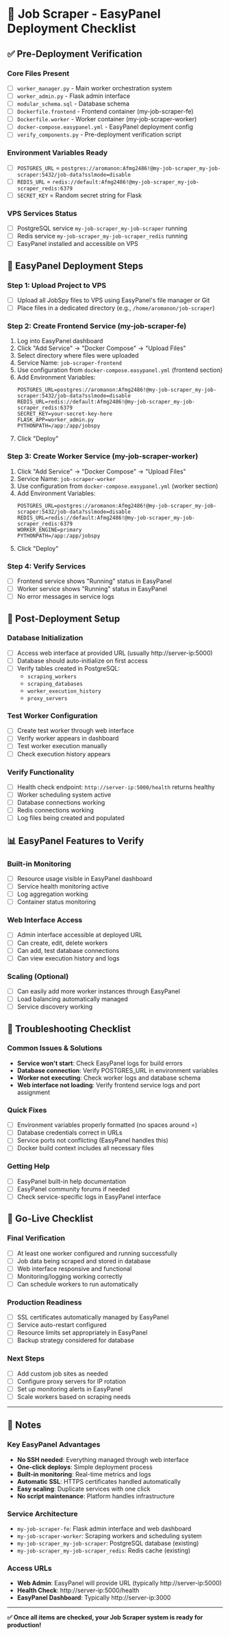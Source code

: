 # 🚀 Job Scraper - EasyPanel Deployment Checklist

## ✅ Pre-Deployment Verification

### Core Files Present
- [ ] `worker_manager.py` - Main worker orchestration system
- [ ] `worker_admin.py` - Flask admin interface  
- [ ] `modular_schema.sql` - Database schema
- [ ] `Dockerfile.frontend` - Frontend container (my-job-scraper-fe)
- [ ] `Dockerfile.worker` - Worker container (my-job-scraper-worker)
- [ ] `docker-compose.easypanel.yml` - EasyPanel deployment config
- [ ] `verify_components.py` - Pre-deployment verification script

### Environment Variables Ready
- [ ] `POSTGRES_URL` = `postgres://aromanon:Afmg2486!@my-job-scraper_my-job-scraper:5432/job-data?sslmode=disable`
- [ ] `REDIS_URL` = `redis://default:Afmg2486!@my-job-scraper_my-job-scraper_redis:6379`
- [ ] `SECRET_KEY` = Random secret string for Flask

### VPS Services Status
- [ ] PostgreSQL service `my-job-scraper_my-job-scraper` running
- [ ] Redis service `my-job-scraper_my-job-scraper_redis` running
- [ ] EasyPanel installed and accessible on VPS

## 🚀 EasyPanel Deployment Steps

### Step 1: Upload Project to VPS
- [ ] Upload all JobSpy files to VPS using EasyPanel's file manager or Git
- [ ] Place files in a dedicated directory (e.g., `/home/aromanon/job-scraper`)

### Step 2: Create Frontend Service (my-job-scraper-fe)
1. Log into EasyPanel dashboard
2. Click "Add Service" → "Docker Compose" → "Upload Files"
3. Select directory where files were uploaded
4. Service Name: `job-scraper-frontend`
5. Use configuration from `docker-compose.easypanel.yml` (frontend section)
6. Add Environment Variables:
   ```
   POSTGRES_URL=postgres://aromanon:Afmg2486!@my-job-scraper_my-job-scraper:5432/job-data?sslmode=disable
   REDIS_URL=redis://default:Afmg2486!@my-job-scraper_my-job-scraper_redis:6379
   SECRET_KEY=your-secret-key-here
   FLASK_APP=worker_admin.py
   PYTHONPATH=/app:/app/jobspy
   ```
7. Click "Deploy"

### Step 3: Create Worker Service (my-job-scraper-worker)
1. Click "Add Service" → "Docker Compose" → "Upload Files"
2. Service Name: `job-scraper-worker`
3. Use configuration from `docker-compose.easypanel.yml` (worker section)
4. Add Environment Variables:
   ```
   POSTGRES_URL=postgres://aromanon:Afmg2486!@my-job-scraper_my-job-scraper:5432/job-data?sslmode=disable
   REDIS_URL=redis://default:Afmg2486!@my-job-scraper_my-job-scraper_redis:6379
   WORKER_ENGINE=primary
   PYTHONPATH=/app:/app/jobspy
   ```
5. Click "Deploy"

### Step 4: Verify Services
- [ ] Frontend service shows "Running" status in EasyPanel
- [ ] Worker service shows "Running" status in EasyPanel
- [ ] No error messages in service logs

## 🔧 Post-Deployment Setup

### Database Initialization
- [ ] Access web interface at provided URL (usually http://server-ip:5000)
- [ ] Database should auto-initialize on first access
- [ ] Verify tables created in PostgreSQL:
  - `scraping_workers`
  - `scraping_databases` 
  - `worker_execution_history`
  - `proxy_servers`

### Test Worker Configuration
- [ ] Create test worker through web interface
- [ ] Verify worker appears in dashboard
- [ ] Test worker execution manually
- [ ] Check execution history appears

### Verify Functionality
- [ ] Health check endpoint: `http://server-ip:5000/health` returns healthy
- [ ] Worker scheduling system active
- [ ] Database connections working
- [ ] Redis connections working
- [ ] Log files being created and populated

## 📊 EasyPanel Features to Verify

### Built-in Monitoring
- [ ] Resource usage visible in EasyPanel dashboard
- [ ] Service health monitoring active
- [ ] Log aggregation working
- [ ] Container status monitoring

### Web Interface Access
- [ ] Admin interface accessible at deployed URL
- [ ] Can create, edit, delete workers
- [ ] Can add, test database connections
- [ ] Can view execution history and logs

### Scaling (Optional)
- [ ] Can easily add more worker instances through EasyPanel
- [ ] Load balancing automatically managed
- [ ] Service discovery working

## 🐛 Troubleshooting Checklist

### Common Issues & Solutions
- **Service won't start**: Check EasyPanel logs for build errors
- **Database connection**: Verify POSTGRES_URL in environment variables
- **Worker not executing**: Check worker logs and database schema
- **Web interface not loading**: Verify frontend service logs and port assignment

### Quick Fixes
- [ ] Environment variables properly formatted (no spaces around =)
- [ ] Database credentials correct in URLs
- [ ] Service ports not conflicting (EasyPanel handles this)
- [ ] Docker build context includes all necessary files

### Getting Help
- [ ] EasyPanel built-in help documentation
- [ ] EasyPanel community forums if needed
- [ ] Check service-specific logs in EasyPanel interface

## 🎯 Go-Live Checklist

### Final Verification
- [ ] At least one worker configured and running successfully
- [ ] Job data being scraped and stored in database
- [ ] Web interface responsive and functional
- [ ] Monitoring/logging working correctly
- [ ] Can schedule workers to run automatically

### Production Readiness
- [ ] SSL certificates automatically managed by EasyPanel
- [ ] Service auto-restart configured
- [ ] Resource limits set appropriately in EasyPanel
- [ ] Backup strategy considered for database

### Next Steps
- [ ] Add custom job sites as needed
- [ ] Configure proxy servers for IP rotation
- [ ] Set up monitoring alerts in EasyPanel
- [ ] Scale workers based on scraping needs

---

## 📝 Notes

### Key EasyPanel Advantages
- **No SSH needed**: Everything managed through web interface
- **One-click deploys**: Simple deployment process
- **Built-in monitoring**: Real-time metrics and logs
- **Automatic SSL**: HTTPS certificates handled automatically
- **Easy scaling**: Duplicate services with one click
- **No script maintenance**: Platform handles infrastructure

### Service Architecture
- `my-job-scraper-fe`: Flask admin interface and web dashboard
- `my-job-scraper-worker`: Scraping workers and scheduling system
- `my-job-scraper_my-job-scraper`: PostgreSQL database (existing)
- `my-job-scraper_my-job-scraper_redis`: Redis cache (existing)

### Access URLs
- **Web Admin**: EasyPanel will provide URL (typically http://server-ip:5000)
- **Health Check**: http://server-ip:5000/health
- **EasyPanel Dashboard**: Typically http://server-ip:3000

---

**✅ Once all items are checked, your Job Scraper system is ready for production!**